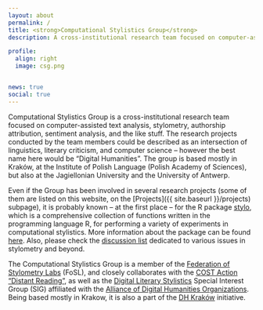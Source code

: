 ```yaml
---
layout: about
permalink: /
title: <strong>Computational Stylistics Group</strong>
description: A cross-institutional research team focused on computer-assisted text analysis.

profile:
  align: right
  image: csg.png


news: true
social: true
---
```


Computational Stylistics Group is a cross-institutional research team focused on computer-assisted text analysis, stylometry, authorship attribution, sentiment analysis, and the like stuff. The research projects conducted by the team members could be described as an intersection of linguistics, literary criticism, and computer science – however the best name here would be “Digital Humanities”. The group is based mostly in Kraków, at the Institute of Polish Language (Polish Academy of Sciences), but also at the Jagiellonian University and the University of Antwerp. 

Even if the Group has been involved in several research projects (some of them are listed on this website, on the [Projects]({{ site.baseurl }}/projects) subpage), it is probably known – at the first place – for the R package [stylo](https://cran.r-project.org/web/packages/stylo/index.html), which is a comprehensive collection of functions written in the programming language R, for performing a variety of experiments in computational stylistics. More information about the package can be found [here](https://github.com/computationalstylistics/stylo). Also, please check the [discussion list](https://groups.google.com/forum/#!forum/computationalstylistics) dedicated to various issues in stylometry and beyond. 

The Computational Stylistics Group is a member of the [Federation of Stylometry Labs](https://stylometry.org/) (FoSL), and closely collaborates with the [COST Action “Distant Reading”](https://www.distant-reading.net/), as well as the [Digital Literary Stylistics](https://dls.hypotheses.org/) Special Interest Group (SIG) affiliated with the [Alliance of Digital Humanities Organizations](https://adho.org/). Being based mostly in Krakow, it is also a part of the [DH Kraków](https://twitter.com/dhkrakow) initiative.




